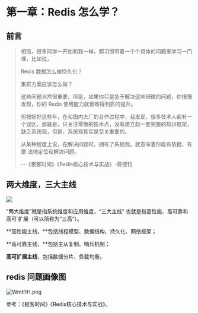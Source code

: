 # 第一章：Redis 怎么学？

## 前言

> 相信，很多同学一开始和我一样，都习惯带着一个个具体的问题来学习一门课，比如说，
>
> Redis 数据怎么做持久化？
>
> 集群方案应该怎么做？
>
> 这些问题当然很重要，但是，如果你只是急于解决这些细微的问题，你慢慢发现，你的 Redis 使用能力就很难得到质的提升。
>
> 但按照好这些年，在和国内大厂的合作过程中，我发现，很多技术人都有一个误区，那就是，只关注零散的技术点，没有建立起一套完整的知识框架，缺乏系统观，但是，系统观其实是至关重要的。
>
> 从某种程度上说，在解决问题时，拥有了系统观，就意味着你能有依据、有章 法地定位和解决问题。
>
> --《极客时间》《Redis核心技术与实战》-蒋德钧

## 两大维度，三大主线

![](https://cdn.jsdelivr.net/gh/rongweihe/ImageHost01/redis%E4%B8%89%E5%A4%A7%E4%B8%BB%E7%BA%BF.png)

“两大维度”就是指系统维度和应用维度，“三大主线” 也就是指高性能、高可靠和高可 扩展（可以简称为“三高”）。

**高性能主线，**包括线程模型、数据结构、持久化、网络框架； 

**高可靠主线，**包括主从复制、哨兵机制； 

**高可扩展主线**，包括数据分片、负载均衡。

## redis 问题画像图

![Wmtl1H.png](https://z3.ax1x.com/2021/07/15/Wmtl1H.png)

参考：《极客时间》《Redis核心技术与实战》。